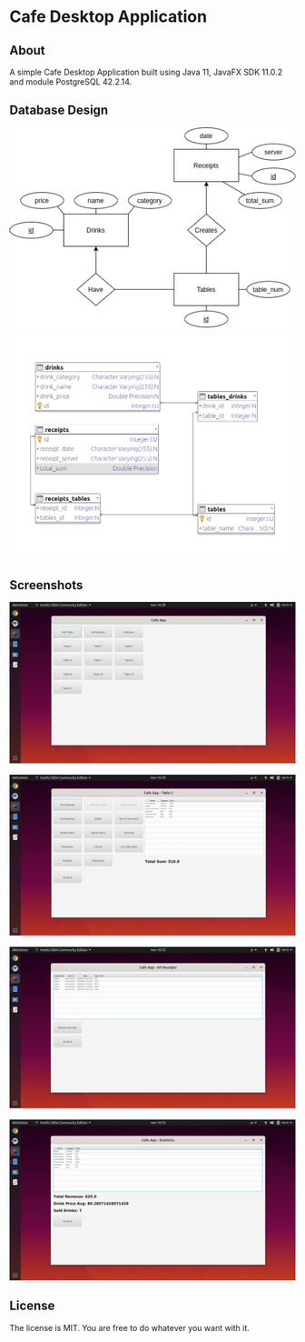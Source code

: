 # Cafe Desktop Application

## About
A simple Cafe Desktop Application built using Java 11, JavaFX SDK 11.0.2 and module PostgreSQL 42.2.14.

## Database Design

![Cafe App Screenshot 6](cafeapp_6.png)

![Cafe App Screenshot 5](cafeapp_5.png)

## Screenshots

![Cafe App Screenshot 1](cafeapp_1.png)<br /><br />
![Cafe App Screenshot 1](cafeapp_2.png)<br /><br />
![Cafe App Screenshot 1](cafeapp_3.png)<br /><br />
![Cafe App Screenshot 1](cafeapp_4.png)

## License

The license is MIT. You are free to do whatever you want with it.
